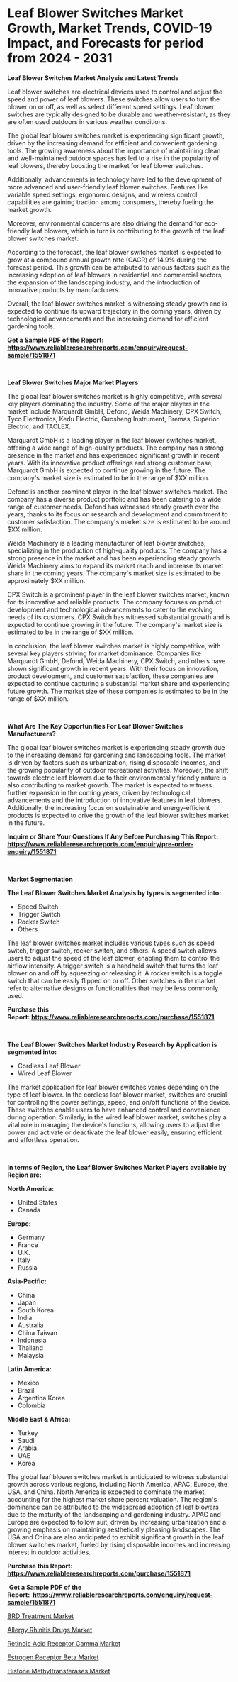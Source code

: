 <p><h1>Leaf Blower Switches Market Growth, Market Trends, COVID-19 Impact, and Forecasts for period from 2024 - 2031</h1></p><p><strong>Leaf Blower Switches Market Analysis and Latest Trends</strong></p>
<p><p>Leaf blower switches are electrical devices used to control and adjust the speed and power of leaf blowers. These switches allow users to turn the blower on or off, as well as select different speed settings. Leaf blower switches are typically designed to be durable and weather-resistant, as they are often used outdoors in various weather conditions.</p><p>The global leaf blower switches market is experiencing significant growth, driven by the increasing demand for efficient and convenient gardening tools. The growing awareness about the importance of maintaining clean and well-maintained outdoor spaces has led to a rise in the popularity of leaf blowers, thereby boosting the market for leaf blower switches.</p><p>Additionally, advancements in technology have led to the development of more advanced and user-friendly leaf blower switches. Features like variable speed settings, ergonomic designs, and wireless control capabilities are gaining traction among consumers, thereby fueling the market growth.</p><p>Moreover, environmental concerns are also driving the demand for eco-friendly leaf blowers, which in turn is contributing to the growth of the leaf blower switches market.</p><p>According to the forecast, the leaf blower switches market is expected to grow at a compound annual growth rate (CAGR) of 14.9% during the forecast period. This growth can be attributed to various factors such as the increasing adoption of leaf blowers in residential and commercial sectors, the expansion of the landscaping industry, and the introduction of innovative products by manufacturers.</p><p>Overall, the leaf blower switches market is witnessing steady growth and is expected to continue its upward trajectory in the coming years, driven by technological advancements and the increasing demand for efficient gardening tools.</p></p>
<p><strong>Get a Sample PDF of the Report:&nbsp; <a href="https://www.reliableresearchreports.com/enquiry/request-sample/1551871">https://www.reliableresearchreports.com/enquiry/request-sample/1551871</a></strong></p>
<p>&nbsp;</p>
<p><strong>Leaf Blower Switches Major Market Players</strong></p>
<p><p>The global leaf blower switches market is highly competitive, with several key players dominating the industry. Some of the major players in the market include Marquardt GmbH, Defond, Weida Machinery, CPX Switch, Tyco Electronics, Kedu Electric, Guosheng Instrument, Bremas, Superior Electric, and TACLEX.</p><p>Marquardt GmbH is a leading player in the leaf blower switches market, offering a wide range of high-quality products. The company has a strong presence in the market and has experienced significant growth in recent years. With its innovative product offerings and strong customer base, Marquardt GmbH is expected to continue growing in the future. The company's market size is estimated to be in the range of $XX million.</p><p>Defond is another prominent player in the leaf blower switches market. The company has a diverse product portfolio and has been catering to a wide range of customer needs. Defond has witnessed steady growth over the years, thanks to its focus on research and development and commitment to customer satisfaction. The company's market size is estimated to be around $XX million.</p><p>Weida Machinery is a leading manufacturer of leaf blower switches, specializing in the production of high-quality products. The company has a strong presence in the market and has been experiencing steady growth. Weida Machinery aims to expand its market reach and increase its market share in the coming years. The company's market size is estimated to be approximately $XX million.</p><p>CPX Switch is a prominent player in the leaf blower switches market, known for its innovative and reliable products. The company focuses on product development and technological advancements to cater to the evolving needs of its customers. CPX Switch has witnessed substantial growth and is expected to continue growing in the future. The company's market size is estimated to be in the range of $XX million.</p><p>In conclusion, the leaf blower switches market is highly competitive, with several key players striving for market dominance. Companies like Marquardt GmbH, Defond, Weida Machinery, CPX Switch, and others have shown significant growth in recent years. With their focus on innovation, product development, and customer satisfaction, these companies are expected to continue capturing a substantial market share and experiencing future growth. The market size of these companies is estimated to be in the range of $XX million.</p></p>
<p>&nbsp;</p>
<p><strong>What Are The Key Opportunities For Leaf Blower Switches Manufacturers?</strong></p>
<p><p>The global leaf blower switches market is experiencing steady growth due to the increasing demand for gardening and landscaping tools. The market is driven by factors such as urbanization, rising disposable incomes, and the growing popularity of outdoor recreational activities. Moreover, the shift towards electric leaf blowers due to their environmentally friendly nature is also contributing to market growth. The market is expected to witness further expansion in the coming years, driven by technological advancements and the introduction of innovative features in leaf blowers. Additionally, the increasing focus on sustainable and energy-efficient products is expected to drive the growth of the leaf blower switches market in the future.</p></p>
<p><strong>Inquire or Share Your Questions If Any Before Purchasing This Report: <a href="https://www.reliableresearchreports.com/enquiry/pre-order-enquiry/1551871">https://www.reliableresearchreports.com/enquiry/pre-order-enquiry/1551871</a></strong></p>
<p>&nbsp;</p>
<p><strong>Market Segmentation</strong></p>
<p><strong>The Leaf Blower Switches Market Analysis by types is segmented into:</strong></p>
<p><ul><li>Speed Switch</li><li>Trigger Switch</li><li>Rocker Switch</li><li>Others</li></ul></p>
<p><p>The leaf blower switches market includes various types such as speed switch, trigger switch, rocker switch, and others. A speed switch allows users to adjust the speed of the leaf blower, enabling them to control the airflow intensity. A trigger switch is a handheld switch that turns the leaf blower on and off by squeezing or releasing it. A rocker switch is a toggle switch that can be easily flipped on or off. Other switches in the market refer to alternative designs or functionalities that may be less commonly used.</p></p>
<p><strong>Purchase this Report:&nbsp;<a href="https://www.reliableresearchreports.com/purchase/1551871">https://www.reliableresearchreports.com/purchase/1551871</a></strong></p>
<p>&nbsp;</p>
<p><strong>The Leaf Blower Switches Market Industry Research by Application is segmented into:</strong></p>
<p><ul><li>Cordless Leaf Blower</li><li>Wired Leaf Blower</li></ul></p>
<p><p>The market application for leaf blower switches varies depending on the type of leaf blower. In the cordless leaf blower market, switches are crucial for controlling the power settings, speed, and on/off functions of the device. These switches enable users to have enhanced control and convenience during operation. Similarly, in the wired leaf blower market, switches play a vital role in managing the device's functions, allowing users to adjust the power and activate or deactivate the leaf blower easily, ensuring efficient and effortless operation.</p></p>
<p>&nbsp;</p>
<p><strong>In terms of Region, the Leaf Blower Switches Market Players available by Region are:</strong></p>
<p>
    <p> <strong> North America: </strong>
        <ul>
            <li>United States</li>
            <li>Canada</li>
        </ul>
        </p> 
    <p> <strong> Europe: </strong>
        <ul>
            <li>Germany</li>
            <li>France</li>
            <li>U.K.</li>
            <li>Italy</li>
            <li>Russia</li>
        </ul>
        </p> 
    <p> <strong> Asia-Pacific: </strong>
        <ul>
            <li>China</li>
            <li>Japan</li>
            <li>South Korea</li>
            <li>India</li>
            <li>Australia</li>
            <li>China Taiwan</li>
            <li>Indonesia</li>
            <li>Thailand</li>
            <li>Malaysia</li>
        </ul>
        </p> 
    <p> <strong> Latin America: </strong>
        <ul>
            <li>Mexico</li>
            <li>Brazil</li>
            <li>Argentina Korea</li>
            <li>Colombia</li>
        </ul>
        </p> 
    <p> <strong> Middle East & Africa: </strong>
        <ul>
            <li>Turkey</li>
            <li>Saudi</li>
            <li>Arabia</li>
            <li>UAE</li>
            <li>Korea</li>
        </ul>
    </p>
    </p>
<p><p>The global leaf blower switches market is anticipated to witness substantial growth across various regions, including North America, APAC, Europe, the USA, and China. North America is expected to dominate the market, accounting for the highest market share percent valuation. The region's dominance can be attributed to the widespread adoption of leaf blowers due to the maturity of the landscaping and gardening industry. APAC and Europe are expected to follow suit, driven by increasing urbanization and a growing emphasis on maintaining aesthetically pleasing landscapes. The USA and China are also anticipated to exhibit significant growth in the leaf blower switches market, fueled by rising disposable incomes and increasing interest in outdoor activities.</p></p>
<p><strong>Purchase this Report: <a href="https://www.reliableresearchreports.com/purchase/1551871">https://www.reliableresearchreports.com/purchase/1551871</a></strong></p>
<p>&nbsp;<strong>Get a Sample PDF of the Report:&nbsp;&nbsp;<a href="https://www.reliableresearchreports.com/enquiry/request-sample/1551871">https://www.reliableresearchreports.com/enquiry/request-sample/1551871</a></strong></p>
<p><strong></strong></p>
<p><p><a href="https://medium.com/@jasonmartin866/brd-treatment-market-furnishes-information-on-market-share-market-trends-and-market-growth-af92a6a8e7b8">BRD Treatment Market</a></p><p><a href="https://medium.com/@jasonmartin866/decoding-allergy-rhinitis-drugs-market-metrics-market-share-trends-and-growth-patterns-1f5011f9337c">Allergy Rhinitis Drugs Market</a></p><p><a href="https://medium.com/@jasonmartin866/analyzing-retinoic-acid-receptor-gamma-market-global-industry-perspective-and-forecast-2023-to-342b72574c2a">Retinoic Acid Receptor Gamma Market</a></p><p><a href="https://medium.com/@jasonmartin866/estrogen-receptor-beta-market-outlook-industry-overview-and-forecast-2023-to-2030-0588aa43c755">Estrogen Receptor Beta Market</a></p><p><a href="https://medium.com/@jasonmartin866/histone-methyltransferases-market-the-key-to-successful-business-strategy-forecast-till-2030-1656cd7d7466">Histone Methyltransferases Market</a></p></p>